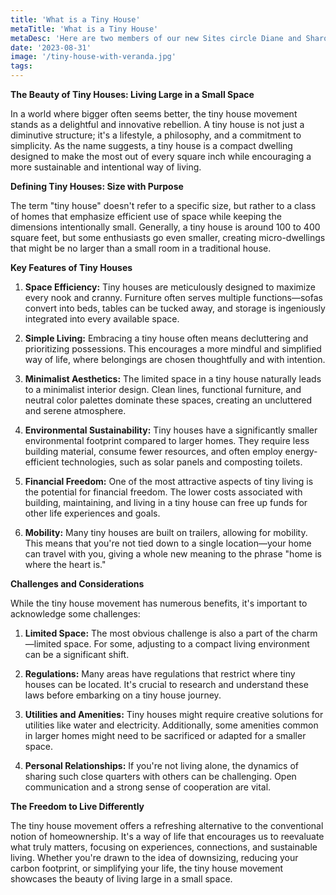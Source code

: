 ```yaml
---
title: 'What is a Tiny House'
metaTitle: 'What is a Tiny House'
metaDesc: 'Here are two members of our new Sites circle Diane and Sharon spending a lovely morning together on a site visit near Exeter.'
date: '2023-08-31'
image: '/tiny-house-with-veranda.jpg'
tags:
---
```


**The Beauty of Tiny Houses: Living Large in a Small Space**

In a world where bigger often seems better, the tiny house movement stands as a delightful and innovative rebellion. A tiny house is not just a diminutive structure; it's a lifestyle, a philosophy, and a commitment to simplicity. As the name suggests, a tiny house is a compact dwelling designed to make the most out of every square inch while encouraging a more sustainable and intentional way of living.

**Defining Tiny Houses: Size with Purpose**

The term "tiny house" doesn't refer to a specific size, but rather to a class of homes that emphasize efficient use of space while keeping the dimensions intentionally small. Generally, a tiny house is around 100 to 400 square feet, but some enthusiasts go even smaller, creating micro-dwellings that might be no larger than a small room in a traditional house.

**Key Features of Tiny Houses**

1. **Space Efficiency:** Tiny houses are meticulously designed to maximize every nook and cranny. Furniture often serves multiple functions—sofas convert into beds, tables can be tucked away, and storage is ingeniously integrated into every available space.

2. **Simple Living:** Embracing a tiny house often means decluttering and prioritizing possessions. This encourages a more mindful and simplified way of life, where belongings are chosen thoughtfully and with intention.

3. **Minimalist Aesthetics:** The limited space in a tiny house naturally leads to a minimalist interior design. Clean lines, functional furniture, and neutral color palettes dominate these spaces, creating an uncluttered and serene atmosphere.

4. **Environmental Sustainability:** Tiny houses have a significantly smaller environmental footprint compared to larger homes. They require less building material, consume fewer resources, and often employ energy-efficient technologies, such as solar panels and composting toilets.

5. **Financial Freedom:** One of the most attractive aspects of tiny living is the potential for financial freedom. The lower costs associated with building, maintaining, and living in a tiny house can free up funds for other life experiences and goals.

6. **Mobility:** Many tiny houses are built on trailers, allowing for mobility. This means that you're not tied down to a single location—your home can travel with you, giving a whole new meaning to the phrase "home is where the heart is."

**Challenges and Considerations**

While the tiny house movement has numerous benefits, it's important to acknowledge some challenges:

1. **Limited Space:** The most obvious challenge is also a part of the charm—limited space. For some, adjusting to a compact living environment can be a significant shift.

2. **Regulations:** Many areas have regulations that restrict where tiny houses can be located. It's crucial to research and understand these laws before embarking on a tiny house journey.

3. **Utilities and Amenities:** Tiny houses might require creative solutions for utilities like water and electricity. Additionally, some amenities common in larger homes might need to be sacrificed or adapted for a smaller space.

4. **Personal Relationships:** If you're not living alone, the dynamics of sharing such close quarters with others can be challenging. Open communication and a strong sense of cooperation are vital.

**The Freedom to Live Differently**

The tiny house movement offers a refreshing alternative to the conventional notion of homeownership. It's a way of life that encourages us to reevaluate what truly matters, focusing on experiences, connections, and sustainable living. Whether you're drawn to the idea of downsizing, reducing your carbon footprint, or simplifying your life, the tiny house movement showcases the beauty of living large in a small space.